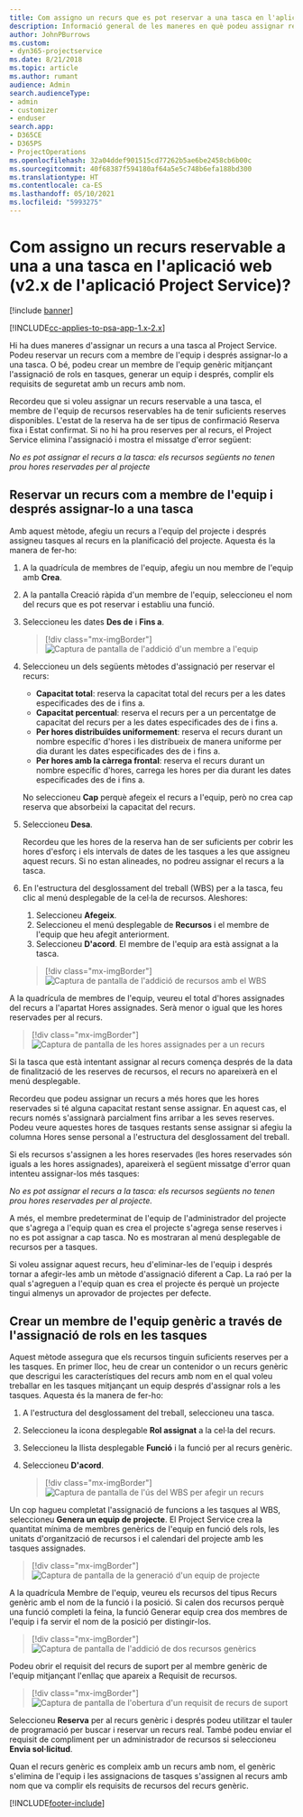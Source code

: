 ```yaml
---
title: Com assigno un recurs que es pot reservar a una tasca en l'aplicació web
description: Informació general de les maneres en què podeu assignar recursos que es poden reservar.
author: JohnPBurrows
ms.custom:
- dyn365-projectservice
ms.date: 8/21/2018
ms.topic: article
ms.author: rumant
audience: Admin
search.audienceType:
- admin
- customizer
- enduser
search.app:
- D365CE
- D365PS
- ProjectOperations
ms.openlocfilehash: 32a04ddef901515cd77262b5ae6be2458cb6b00c
ms.sourcegitcommit: 40f68387f594180af64a5e5c748b6efa188bd300
ms.translationtype: HT
ms.contentlocale: ca-ES
ms.lasthandoff: 05/10/2021
ms.locfileid: "5993275"
---
```

# <a name="how-do-i-assign-a-bookable-resource-to-a-task-in-the-web-app-project-service-app-v2x"></a>Com assigno un recurs reservable a una a una tasca en l'aplicació web (v2.x de l'aplicació Project Service)?

[!include [banner](../includes/psa-now-project-operations.md)]

[!INCLUDE[cc-applies-to-psa-app-1.x-2.x](../includes/cc-applies-to-psa-app-1x-2x.md)]

Hi ha dues maneres d'assignar un recurs a una tasca al Project Service. Podeu reservar un recurs com a membre de l'equip i després assignar-lo a una tasca. O bé, podeu crear un membre de l'equip genèric mitjançant l'assignació de rols en tasques, generar un equip i després, complir els requisits de seguretat amb un recurs amb nom.

Recordeu que si voleu assignar un recurs reservable a una tasca, el membre de l'equip de recursos reservables ha de tenir suficients reserves disponibles. L'estat de la reserva ha de ser tipus de confirmació Reserva fixa i Estat confirmat. Si no hi ha prou reserves per al recurs, el Project Service elimina l'assignació i mostra el missatge d'error següent:

*No es pot assignar el recurs a la tasca: els recursos següents no tenen prou hores reservades per al projecte*

## <a name="book-a-resource-as-a-team-member-and-then-assign-the-resource-to-a-task"></a>Reservar un recurs com a membre de l'equip i després assignar-lo a una tasca

Amb aquest mètode, afegiu un recurs a l'equip del projecte i després assigneu tasques al recurs en la planificació del projecte. Aquesta és la manera de fer-ho:
1.  A la quadrícula de membres de l'equip, afegiu un nou membre de l'equip amb **Crea**.
2.  A la pantalla Creació ràpida d'un membre de l'equip, seleccioneu el nom del recurs que es pot reservar i establiu una funció.
3.  Seleccioneu les dates **Des de** i **Fins a**.

    > [!div class="mx-imgBorder"] 
    > ![Captura de pantalla de l'addició d'un membre a l'equip](media/FAQ-Resources-to-Tasks2-1.png "Captura de pantalla de l'addició d'un membre a l'equip")
 
4.  Seleccioneu un dels següents mètodes d'assignació per reservar el recurs:
    - **Capacitat total**: reserva la capacitat total del recurs per a les dates especificades des de i fins a.
    - **Capacitat percentual**: reserva el recurs per a un percentatge de capacitat del recurs per a les dates especificades des de i fins a.
    - **Per hores distribuïdes uniformement**: reserva el recurs durant un nombre específic d'hores i les distribueix de manera uniforme per dia durant les dates especificades des de i fins a.
    - **Per hores amb la càrrega frontal**: reserva el recurs durant un nombre específic d'hores, carrega les hores per dia durant les dates especificades des de i fins a.

    No seleccioneu **Cap** perquè afegeix el recurs a l'equip, però no crea cap reserva que absorbeixi la capacitat del recurs.
5.  Seleccioneu **Desa**.

    Recordeu que les hores de la reserva han de ser suficients per cobrir les hores d'esforç i els intervals de dates de les tasques a les que assigneu aquest recurs. Si no estan alineades, no podreu assignar el recurs a la tasca.

6.  En l'estructura del desglossament del treball (WBS) per a la tasca, feu clic al menú desplegable de la cel·la de recursos. Aleshores: 

    1. Seleccioneu **Afegeix**.
    2. Seleccioneu el menú desplegable de **Recursos** i el membre de l'equip que heu afegit anteriorment.
    3. Seleccioneu **D'acord**. El membre de l'equip ara està assignat a la tasca.

    > [!div class="mx-imgBorder"] 
    > ![Captura de pantalla de l'addició de recursos amb el WBS](media/FAQ-Resources-to-Tasks2-2.png "Captura de pantalla de l'addició de recursos amb el WBS")
 
A la quadrícula de membres de l'equip, veureu el total d'hores assignades del recurs a l'apartat Hores assignades. Serà menor o igual que les hores reservades per al recurs. 

> [!div class="mx-imgBorder"] 
> ![Captura de pantalla de les hores assignades per a un recurs](media/FAQ-Resources-to-Tasks2-3.png "Captura de pantalla de les hores assignades per a un recurs")
 
Si la tasca que està intentant assignar al recurs comença després de la data de finalització de les reserves de recursos, el recurs no apareixerà en el menú desplegable.

Recordeu que podeu assignar un recurs a més hores que les hores reservades si té alguna capacitat restant sense assignar. En aquest cas, el recurs només s'assignarà parcialment fins arribar a les seves reserves. Podeu veure aquestes hores de tasques restants sense assignar si afegiu la columna Hores sense personal a l'estructura del desglossament del treball.

Si els recursos s'assignen a les hores reservades (les hores reservades són iguals a les hores assignades), apareixerà el següent missatge d'error quan intenteu assignar-los més tasques:

*No es pot assignar el recurs a la tasca: els recursos següents no tenen prou hores reservades per al projecte.*

A més, el membre predeterminat de l'equip de l'administrador del projecte que s'agrega a l'equip quan es crea el projecte s'agrega sense reserves i no es pot assignar a cap tasca. No es mostraran al menú desplegable de recursos per a tasques.

Si voleu assignar aquest recurs, heu d'eliminar-les de l'equip i després tornar a afegir-les amb un mètode d'assignació diferent a Cap. La raó per la qual s'agreguen a l'equip quan es crea el projecte és perquè un projecte tingui almenys un aprovador de projectes per defecte.

## <a name="create-a-generic-team-member-through-role-assignment-on-tasks"></a>Crear un membre de l'equip genèric a través de l'assignació de rols en les tasques

Aquest mètode assegura que els recursos tinguin suficients reserves per a les tasques. En primer lloc, heu de crear un contenidor o un recurs genèric que descrigui les característiques del recurs amb nom en el qual voleu treballar en les tasques mitjançant un equip després d'assignar rols a les tasques. Aquesta és la manera de fer-ho:

1. A l'estructura del desglossament del treball, seleccioneu una tasca.
2. Seleccioneu la icona desplegable **Rol assignat** a la cel·la del recurs.
3. Seleccioneu la llista desplegable **Funció** i la funció per al recurs genèric.
4. Seleccioneu **D'acord**.

    > [!div class="mx-imgBorder"] 
    > ![Captura de pantalla de l'ús del WBS per afegir un recurs](media/FAQ-Resources-to-Tasks2-4.png "Captura de pantalla de l'ús del WBS per afegir un recurs")
 
Un cop hagueu completat l'assignació de funcions a les tasques al WBS, seleccioneu **Genera un equip de projecte**. El Project Service crea la quantitat mínima de membres genèrics de l'equip en funció dels rols, les unitats d'organització de recursos i el calendari del projecte amb les tasques assignades.

> [!div class="mx-imgBorder"] 
> ![Captura de pantalla de la generació d'un equip de projecte](media/FAQ-Resources-to-Tasks2-5.png "Captura de pantalla de la generació d'un equip de projecte")
 
A la quadrícula Membre de l'equip, veureu els recursos del tipus Recurs genèric amb el nom de la funció i la posició. Si calen dos recursos perquè una funció completi la feina, la funció Generar equip crea dos membres de l'equip i fa servir el nom de la posició per distingir-los.

> [!div class="mx-imgBorder"] 
> ![Captura de pantalla de l'addició de dos recursos genèrics](media/FAQ-Resources-to-Tasks2-6.png "Captura de pantalla de l'addició de dos recursos genèrics")
 
Podeu obrir el requisit del recurs de suport per al membre genèric de l'equip mitjançant l'enllaç que apareix a Requisit de recursos.

> [!div class="mx-imgBorder"] 
> ![Captura de pantalla de l'obertura d'un requisit de recurs de suport](media/FAQ-Resources-to-Tasks2-7.png "Captura de pantalla de l'obertura d'un requisit de recurs de suport")

Seleccioneu **Reserva** per al recurs genèric i després podeu utilitzar el tauler de programació per buscar i reservar un recurs real. També podeu enviar el requisit de compliment per un administrador de recursos si seleccioneu **Envia sol·licitud**.

Quan el recurs genèric es compleix amb un recurs amb nom, el genèric s'elimina de l'equip i les assignacions de tasques s'assignen al recurs amb nom que va complir els requisits de recursos del recurs genèric.
 



[!INCLUDE[footer-include](../includes/footer-banner.md)]